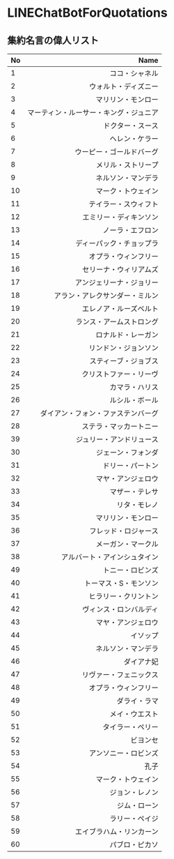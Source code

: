 # LINEChatBotForQuotations

## 集約名言の偉人リスト

| No         | Name        |
|:-----------|------------:|
| 1          |ココ・シャネル|
| 2          |ウォルト・ディズニー|
| 3          |マリリン・モンロー|
| 4          |マーティン・ルーサー・キング・ジュニア|
| 5          |ドクター・スース|
| 6          |ヘレン・ケラー|
| 7          |ウーピー・ゴールドバーグ|
| 8          |メリル・ストリープ|
| 9          |ネルソン・マンデラ|
| 10         |マーク・トウェイン|
| 11         |テイラー・スウィフト|
| 12         |エミリー・ディキンソン|
| 13         |ノーラ・エフロン|
| 14         |ディーパック・チョップラ|
| 15         |オプラ・ウィンフリー|
| 16         |セリーナ・ウィリアムズ|
| 17         |アンジェリーナ・ジョリー|
| 18         |アラン・アレクサンダー・ミルン|
| 19         |エレノア・ルーズベルト|
| 20         |ランス・アームストロング|
| 21         |ロナルド・レーガン|
| 22         |リンドン・ジョンソン|
| 23         |スティーブ・ジョブス|
| 24         |クリストファー・リーヴ|
| 25         |カマラ・ハリス|
| 26         |ルシル・ボール|
| 27         |ダイアン・フォン・ファステンバーグ|
| 28         |ステラ・マッカートニー|
| 39         |ジュリー・アンドリュース|
| 30         |ジェーン・フォンダ|
| 31         |ドリー・パートン|
| 32         |マヤ・アンジェロウ|
| 33         |マザー・テレサ|
| 34         |リタ・モレノ|
| 35         |マリリン・モンロー|
| 36         |フレッド・ロジャース|
| 37         |メーガン・マークル|
| 38         |アルバート・アインシュタイン|
| 49         |トニー・ロビンズ|
| 40         |トーマス・S・モンソン|
| 41         |ヒラリー・クリントン|
| 42         |ヴィンス・ロンバルディ|
| 43         |マヤ・アンジェロウ|
| 44         |イソップ|
| 45         |ネルソン・マンデラ|
| 46         |ダイアナ妃|
| 47         |リヴァー・フェニックス|
| 48         |オプラ・ウィンフリー|
| 49         |ダライ・ラマ|
| 50         |メイ・ウエスト|
| 51         |タイラー・ペリー|
| 52         |ビヨンセ|
| 53         |アンソニー・ロビンズ|
| 54         |孔子|
| 55         |マーク・トウェイン|
| 56         |ジョン・レノン|
| 57         |ジム・ローン|
| 58         |ラリー・ペイジ|
| 59         |エイブラハム・リンカーン|
| 60         |パブロ・ピカソ|
